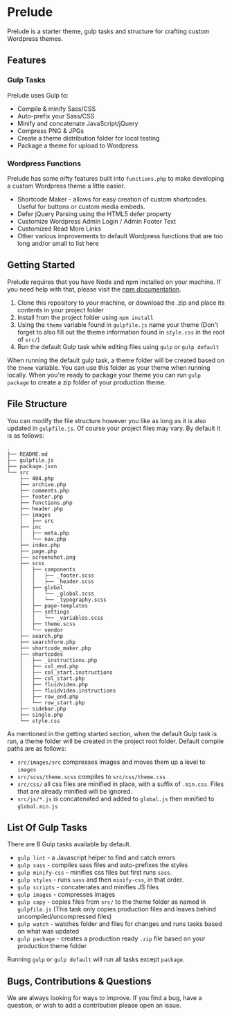 # Prelude #

Prelude is a starter theme, gulp tasks and structure for crafting custom Wordpress themes.

## Features ##

### Gulp Tasks ###
Prelude uses Gulp to:
* Compile & minify Sass/CSS
* Auto-prefix your Sass/CSS
* Minify and concatenate JavaScript/jQuery
* Compress PNG & JPGs
* Create a theme distribution folder for local testing
* Package a theme for upload to Wordpress

### Wordpress Functions ###
Prelude has some nifty features built into `functions.php` to make developing a custom Wordpress theme a little easier.
* Shortcode Maker - allows for easy creation of custom shortcodes. Useful for buttons or custom media embeds.
* Defer jQuery Parsing using the HTML5 defer property
* Customize Wordpress Admin Login / Admin Footer Text
* Customized Read More Links
* Other various improvements to default Wordpress functions that are too long and/or small to list here

## Getting Started ##
Prelude requires that you have Node and npm installed on your machine. If you need help with that, please visit the [npm documentation](https://docs.npmjs.com/getting-started/installing-node).

1. Clone this repository to your machine, or download the .zip and place its contents in your project folder
2. Install from the project folder using `npm install`
3. Using the `theme` variable found in `gulpfile.js` name your theme (Don't forget to also fill out the theme information found in `style.css` in the root of `src/`)
4. Run the default Gulp task while editing files using `gulp` or `gulp default`

When running the default gulp task, a theme folder will be created based on the `theme` variable. You can use this folder as your theme when running locally. When you're ready to package your theme you can run `gulp package` to create a zip folder of your production theme.

## File Structure ##
You can modify the file structure however you like as long as it is also updated in `gulpfile.js`. Of course your project files may vary. By default it is as follows:

```
.
├── README.md
├── gulpfile.js
├── package.json
└── src
    ├── 404.php
    ├── archive.php
    ├── comments.php
    ├── footer.php
    ├── functions.php
    ├── header.php
    ├── images
    │	├── src
    ├── inc
    │   ├── meta.php
    │   └── nav.php
    ├── index.php
    ├── page.php
    ├── screenshot.png
    ├── scss
    │   ├── components
    │   │   ├── _footer.scss
    │   │   ├── _header.scss
    │   ├── global
    │   │   └── _global.scss
    │   │   └── _typography.scss
    │   ├── page-templates
    │   ├── settings
    │   │   └── _variables.scss
    │   ├── theme.scss
    │   └── vendor
    ├── search.php
    ├── searchform.php
    ├── shortcode_maker.php
    ├── shortcodes
    │   ├── _instructions.php
    │   ├── col_end.php
    │   ├── col_start.instructions
    │   ├── col_start.php
    │   ├── fluidvideo.php
    │   ├── fluidvideo.instructions
    │   ├── row_end.php
    │   └── row_start.php
    ├── sidebar.php
    ├── single.php
    └── style.css
```

As mentioned in the getting started section, when the default Gulp task is ran, a theme folder will be created in the project root folder. Default compile paths are as follows:

* `src/images/src` compresses images and moves them up a level to `images`
* `src/scss/theme.scss` compiles to `src/css/theme.css`
* `src/css/` all css files are minified in place, with a suffix of `.min.css`. Files that are already minified will be ignored.  
* `src/js/*.js` is concatenated and added to `global.js` then minified to `global.min.js`

## List Of Gulp Tasks ##
There are 8 Gulp tasks available by default.

* `gulp lint` - a Javascript helper to find and catch errors
* `gulp sass` - compiles sass files and auto-prefixes the styles
* `gulp minify-css` - minifies css files but first runs `sass`.
* `gulp styles` - runs `sass` and then `minify-css`, in that order.
* `gulp scripts` - concatenates and minifies JS files
* `gulp images` - compresses images
* `gulp copy` - copies files from `src/` to the theme folder as named in `gulpfile.js` (This task only copies production files and leaves behind uncompiled/uncompressed files)
* `gulp watch` - watches folder and files for changes and runs tasks based on what was updated
* `gulp package` - creates a production ready `.zip` file based on your production theme folder

Running `gulp` or `gulp default` will run all tasks except `package`.

## Bugs, Contributions & Questions ##
We are always looking for ways to improve. If you find a bug, have a question, or wish to add a contribution please open an issue.
